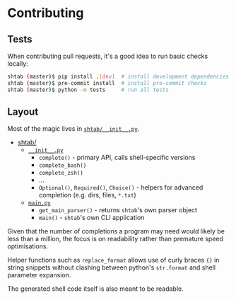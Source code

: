 # Contributing

## Tests

When contributing pull requests, it's a good idea to run basic checks locally:

```bash
shtab (master)$ pip install .[dev]  # install development dependencies
shtab (master)$ pre-commit install  # install pre-commit checks
shtab (master)$ python -m tests     # run all tests
```

## Layout

Most of the magic lives in [`shtab/__init__.py`](./shtab/__init__.py).

- [shtab/](./shtab/)
  - [`__init__.py`](./shtab/__init__.py)
    - `complete()` - primary API, calls shell-specific versions
    - `complete_bash()`
    - `complete_zsh()`
    - ...
    - `Optional()`, `Required()`, `Choice()` - helpers for advanced completion
      (e.g. dirs, files, `*.txt`)
  - [`main.py`](./shtab/main.py)
    - `get_main_parser()` - returns `shtab`'s own parser object
    - `main()` - `shtab`'s own CLI application

Given that the number of completions a program may need would likely be less
than a million, the focus is on readability rather than premature speed
optimisations.

Helper functions such as `replace_format` allows use of curly braces `{}` in
string snippets without clashing between python's `str.format` and shell
parameter expansion.

The generated shell code itself is also meant to be readable.
